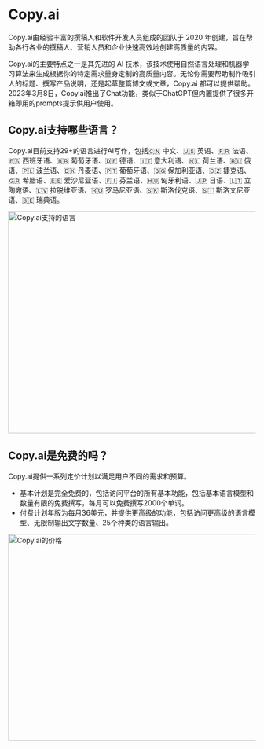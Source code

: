 # Copy.ai

Copy.ai由经验丰富的撰稿人和软件开发人员组成的团队于 2020 年创建，旨在帮助各行各业的撰稿人、营销人员和企业快速高效地创建高质量的内容。

Copy.ai的主要特点之一是其先进的 AI 技术，该技术使用自然语言处理和机器学习算法来生成根据你的特定需求量身定制的高质量内容。无论你需要帮助制作吸引人的标题、撰写产品说明，还是起草整篇博文或文章，Copy.ai 都可以提供帮助。2023年3月8日，Copy.ai推出了Chat功能，类似于ChatGPT但内置提供了很多开箱即用的prompts提示供用户使用。
<h2>Copy.ai支持哪些语言？</h2>
Copy.ai目前支持29+的语言进行AI写作，包括🇨🇳 中文、🇺🇸 英语、🇫🇷 法语、🇪🇸 西班牙语、🇧🇷 葡萄牙语、🇩🇪 德语、🇮🇹 意大利语、🇳🇱 荷兰语、🇷🇺 俄语、🇵🇱 波兰语、🇩🇰 丹麦语、🇵🇹 葡萄牙语、🇧🇬 保加利亚语、🇨🇿 捷克语、🇬🇷 希腊语、🇪🇪 爱沙尼亚语、🇫🇮 芬兰语、🇭🇺 匈牙利语、🇯🇵 日语、🇱🇹 立陶宛语、🇱🇻 拉脱维亚语、🇷🇴 罗马尼亚语、🇸🇰 斯洛伐克语、🇸🇮 斯洛文尼亚语、🇸🇪 瑞典语。

<a class="js" href="https://ai-bot.cn/wp-content/uploads/2023/05/copy-ai-support-language.png" data-fancybox="fancybox" data-caption="Copy.ai支持的语言"><img class="alignnone size-full wp-image-2257 loaded" src="https://ai-bot.cn/wp-content/uploads/2023/05/copy-ai-support-language.png" alt="Copy.ai支持的语言" width="800" height="452" data-src="https://ai-bot.cn/wp-content/uploads/2023/05/copy-ai-support-language.png" data-was-processed="true" /></a>
<h2>Copy.ai是免费的吗？</h2>
Copy.ai提供一系列定价计划以满足用户不同的需求和预算。
<ul>
 	<li>基本计划是完全免费的，包括访问平台的所有基本功能，包括基本语言模型和数量有限的免费撰写，每月可以免费撰写2000个单词。</li>
 	<li>付费计划年版为每月36美元，并提供更高级的功能，包括访问更高级的语言模型、无限制输出文字数量、25个种类的语言输出。</li>
</ul>
<a class="js" href="https://ai-bot.cn/wp-content/uploads/2023/05/copy-ai-pricing-plan.png" data-fancybox="fancybox" data-caption="Copy.ai的价格"><img class="alignnone size-full wp-image-2258 loaded" src="https://ai-bot.cn/wp-content/uploads/2023/05/copy-ai-pricing-plan.png" alt="Copy.ai的价格" width="800" height="421" data-src="https://ai-bot.cn/wp-content/uploads/2023/05/copy-ai-pricing-plan.png" data-was-processed="true" /></a>